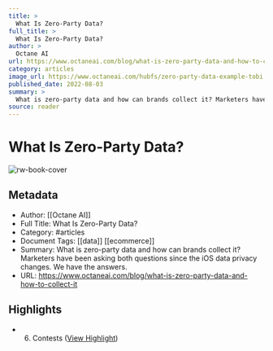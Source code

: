 ```yaml
---
title: >
  What Is Zero-Party Data?
full_title: >
  What Is Zero-Party Data?
author: >
  Octane AI
url: https://www.octaneai.com/blog/what-is-zero-party-data-and-how-to-collect-it
category: articles
image_url: https://www.octaneai.com/hubfs/zero-party-data-example-tobi.png#keepProtocol
published_date: 2022-08-03
summary: >
  What is zero-party data and how can brands collect it? Marketers have been asking both questions since the iOS data privacy changes. We have the answers.
source: reader
---
```

# What Is Zero-Party Data?

![rw-book-cover](https://www.octaneai.com/hubfs/zero-party-data-example-tobi.png#keepProtocol)

## Metadata
- Author: [[Octane AI]]
- Full Title: What Is Zero-Party Data?
- Category: #articles
- Document Tags: [[data]] [[ecommerce]] 
- Summary: What is zero-party data and how can brands collect it? Marketers have been asking both questions since the iOS data privacy changes. We have the answers.
- URL: https://www.octaneai.com/blog/what-is-zero-party-data-and-how-to-collect-it

## Highlights
- 6. Contests ([View Highlight](https://read.readwise.io/read/01h1s3hxqs9z5vkbn4efre349n))


